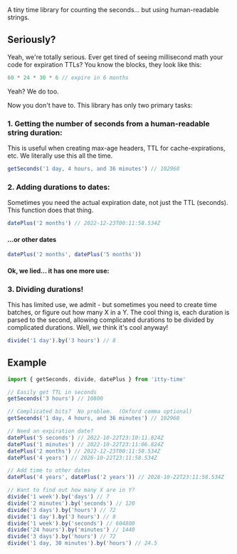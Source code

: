 <div class="byline">
  A tiny time library for counting the seconds... but using human-readable strings.
</div>

## Seriously?
Yeah, we're totally serious.  Ever get tired of seeing millisecond math your code for expiration TTLs?  You know the blocks, they look like this:

```js
60 * 24 * 30 * 6 // expire in 6 months
```

Yeah?  We do too.

Now you don't have to.  This library has only two primary tasks:

### 1. Getting the number of seconds from a human-readable string duration:
This is useful when creating max-age headers, TTL for cache-expirations, etc.  We literally use this all the time.
```js
getSeconds('1 day, 4 hours, and 36 minutes') // 102960
```

### 2. Adding durations to dates:
Sometimes you need the actual expiration date, not just the TTL (seconds).  This function does that thing.
```js
datePlus('2 months') // 2022-12-23T00:11:58.534Z
```

#### ...or other dates
```js
datePlus('2 months', datePlus('5 months'))
```

#### Ok, we lied... it has one more use: 
### 3. Dividing durations!
This has limited use, we admit - but sometimes you need to create time batches, or figure out how many X in a Y.  The cool thing is, each duration is parsed to the second, allowing complicated durations to be divided by complicated durations. Well, *we* think it's cool anyway!

```js
divide('1 day').by('3 hours') // 8
```

## Example
```js
import { getSeconds, divide, datePlus } from 'itty-time'

// Easily get TTL in seconds
getSeconds('3 hours') // 10800

// Complicated bits?  No problem.  (Oxford comma optional)
getSeconds('1 day, 4 hours, and 36 minutes') // 102960

// Need an expiration date?
datePlus('5 seconds') // 2022-10-22T23:10:11.824Z
datePlus('1 minutes') // 2022-10-22T23:11:06.824Z
datePlus('2 months') // 2022-12-23T00:11:58.534Z
datePlus('4 years') // 2026-10-22T23:11:58.534Z

// Add time to other dates
datePlus('4 years', datePlus('2 years')) // 2028-10-22T23:11:58.534Z

// Want to find out how many X are in Y?
divide('1 week').by('days') // 7
divide('2 minutes').by('seconds') // 120
divide('3 days').by('hours') // 72
divide('1 day').by('3 hours') // 8
divide('1 week').by('seconds') // 604800
divide('24 hours').by('minutes') // 1440
divide('3 days').by('hours') // 72
divide('1 day, 30 minutes').by('hours') // 24.5
```
